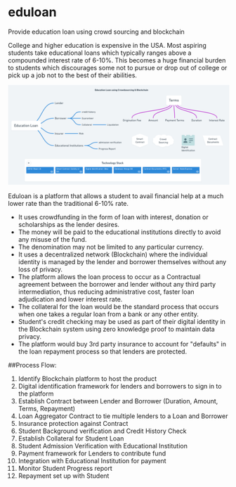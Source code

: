 # eduloan
Provide education loan using crowd sourcing and blockchain

College and higher education is expensive in the USA. Most aspiring students take educational
loans which typically ranges above a compounded interest rate of 6-10%. This becomes a huge
financial burden to students which discourages some not to pursue or drop out of college or pick
up a job not to the best of their abilities.

![context](/src/components/assets/context.png)

Eduloan is a platform that allows a student to avail financial help at a much lower rate than
the traditional 6-10% rate.
* It uses crowdfunding in the form of loan with interest, donation or scholarships as the lender desires.
* The money will be paid to the educational institutions directly to avoid any misuse of the fund.
* The denomination may not be limited to any particular currency.
* It uses a decentralized network (Blockchain) where the individual identity is managed by
  the lender and borrower themselves without any loss of privacy.
* The platform allows the loan process to occur as a Contractual agreement between the
  borrower and lender without any third party intermediation, thus reducing administrative
  cost, faster loan adjudication and lower interest rate.
* The collateral for the loan would be the standard process that occurs when one takes a
  regular loan from a bank or any other entity.
* Student's credit checking may be used as part of their digital identity in the Blockchain
  system using zero knowledge proof to maintain data privacy.
* The platform would buy 3rd party insurance to account for "defaults" in the loan
  repayment process so that lenders are protected.

##Process Flow:
1. Identify Blockchain platform to host the product
1. Digital identification framework for lenders and borrowers to sign in to the platform
1. Establish Contract between Lender and Borrower (Duration, Amount, Terms, Repayment)
1. Loan Aggregator Contract to tie multiple lenders to a Loan and Borrower
1. Insurance protection against Contract
1. Student Background verification and Credit History Check
1. Establish Collateral for Student Loan
1. Student Admission Verification with Educational Institution
1. Payment framework for Lenders to contribute fund
1. Integration with Educational Institution for payment
1. Monitor Student Progress report
1. Repayment set up with Student
